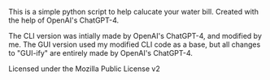 This is a simple python script to help calucate your water bill. Created with the help of OpenAI's ChatGPT-4.

The CLI version was intially made by OpenAI's ChatGPT-4, and modified by me.
The GUI version used my modified CLI code as a base, but all changes to "GUI-ify" are entirely made by OpenAI's ChatGPT-4.

Licensed under the Mozilla Public License v2